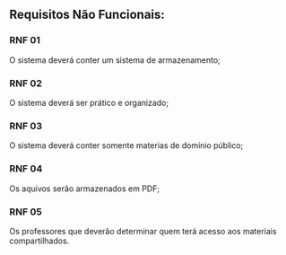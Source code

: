 ## Requisitos Não Funcionais:

### RNF 01
O sistema deverá conter um sistema de armazenamento;

### RNF 02
O sistema deverá ser prático e organizado;

### RNF 03
O sistema deverá conter somente materias de domínio público;

### RNF 04
Os aquivos serão armazenados em PDF;

### RNF 05 
Os professores que deverão determinar quem terá acesso aos materiais compartilhados.




